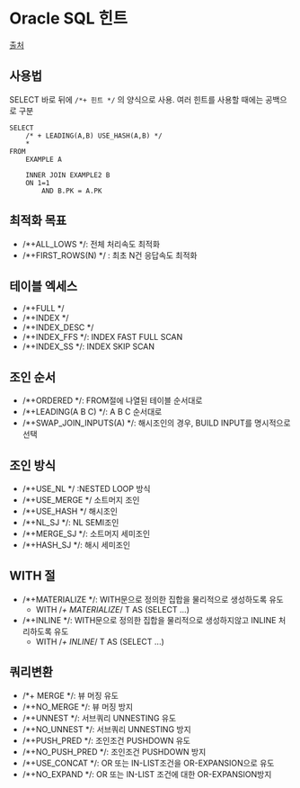 # Oracle SQL 힌트
[출처](https://gurume.tistory.com/entry/%EC%98%A4%EB%9D%BC%ED%81%B4-%EC%9E%90%EC%A3%BC%EC%82%AC%EC%9A%A9%ED%95%98%EB%8A%94-%ED%9E%8C%ED%8A%B8%EB%AA%A9%EB%A1%9D-%EC%A0%95%EB%A6%AC%EC%B9%9C%EC%A0%88%ED%95%9C-sql-%ED%8A%9C%EB%8B%9D)
## 사용법
SELECT 바로 뒤에 `/*+ 힌트 */` 의 양식으로 사용. 여러 힌트를 사용할 때에는 공백으로 구분
```
SELECT
    /* + LEADING(A,B) USE_HASH(A,B) */
    *
FROM
    EXAMPLE A
    
    INNER JOIN EXAMPLE2 B
    ON 1=1
        AND B.PK = A.PK
```

## 최적화 목표
 * /*+ALL_LOWS */: 전체 처리속도 최적화
 * /*+FIRST_ROWS(N) */ : 최초 N건 응답속도 최적화

## 테이블 엑세스
 * /*+FULL */
 * /*+INDEX */
 * /*+INDEX_DESC */
 * /*+INDEX_FFS */: INDEX FAST FULL SCAN
 * /*+INDEX_SS */: INDEX SKIP SCAN

## 조인 순서
 * /*+ORDERED */: FROM절에 나열된 테이블 순서대로
 * /*+LEADING(A B C) */: A B C 순서대로
 * /*+SWAP_JOIN_INPUTS(A) */: 해시조인의 경우, BUILD INPUT를 명시적으로 선택

## 조인 방식
 * /*+USE_NL */ :NESTED LOOP 방식
 * /*+USE_MERGE */ 소트머지 조인
 * /*+USE_HASH */ 해시조인
 * /*+NL_SJ */: NL SEMI조인
 * /*+MERGE_SJ */: 소트머지 세미조인
 * /*+HASH_SJ */: 해시 세미조인

## WITH 절
 * /*+MATERIALIZE */: WITH문으로 정의한 집합을 물리적으로 생성하도록 유도 
    * WITH /*+ MATERIALIZE*/ T AS (SELECT ...)
 * /*+INLINE */: WITH문으로 정의한 집합을 물리적으로 생성하지않고 INLINE 처리하도록 유도
    * WITH /*+ INLINE*/ T AS (SELECT ...)

## 쿼리변환
 * /*+ MERGE */: 뷰 머징 유도
 * /*+NO_MERGE */: 뷰 머징 방지
 * /*+UNNEST */: 서브쿼리 UNNESTING 유도
 * /*+NO_UNNEST */: 서브쿼리 UNNESTING 방지
 * /*+PUSH_PRED */: 조인조건 PUSHDOWN 유도
 * /*+NO_PUSH_PRED */: 조인조건 PUSHDOWN 방지
 * /*+USE_CONCAT */: OR 또는 IN-LIST조건을 OR-EXPANSION으로 유도
 * /*+NO_EXPAND */: OR 또는 IN-LIST 조건에 대한 OR-EXPANSION방지
